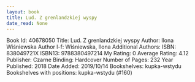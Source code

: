 ```yaml
---
layout: book
title: Lud. Z grenlandzkiej wyspy
date_read: None
---
```


Book Id: 40678050
Title: Lud. Z grenlandzkiej wyspy
Author: Ilona Wiśniewska
Author l-f: Wiśniewska, Ilona
Additional Authors: 
ISBN: 838049721X
ISBN13: 9788380497214
My Rating: 0
Average Rating: 4.12
Publisher: Czarne
Binding: Hardcover
Number of Pages: 232
Year Published: 2018
Date Added: 2019/10/14
Bookshelves: kupka-wstydu
Bookshelves with positions: kupka-wstydu (#160)


